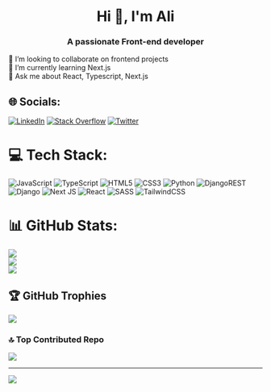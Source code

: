 <h1 align="center">Hi 👋, I'm Ali</h1>
<h3 align="center">A passionate Front-end developer</h3>
👯 I’m looking to collaborate on frontend projects<br>🌱 I’m currently learning Next.js<br>💬 Ask me about React, Typescript, Next.js


## 🌐 Socials:
[![LinkedIn](https://img.shields.io/badge/LinkedIn-%230077B5.svg?logo=linkedin&logoColor=white)](https://linkedin.com/in/alizabetpour) [![Stack Overflow](https://img.shields.io/badge/-Stackoverflow-FE7A16?logo=stack-overflow&logoColor=white)](https://stackoverflow.com/users/13566443) [![Twitter](https://img.shields.io/badge/Twitter-%231DA1F2.svg?logo=Twitter&logoColor=white)](https://twitter.com/alizabetpoor) 

# 💻 Tech Stack:
![JavaScript](https://img.shields.io/badge/javascript-%23323330.svg?style=flat&logo=javascript&logoColor=%23F7DF1E) ![TypeScript](https://img.shields.io/badge/typescript-%23007ACC.svg?style=flat&logo=typescript&logoColor=white) ![HTML5](https://img.shields.io/badge/html5-%23E34F26.svg?style=flat&logo=html5&logoColor=white) ![CSS3](https://img.shields.io/badge/css3-%231572B6.svg?style=flat&logo=css3&logoColor=white) ![Python](https://img.shields.io/badge/python-3670A0?style=flat&logo=python&logoColor=ffdd54) ![DjangoREST](https://img.shields.io/badge/DJANGO-REST-ff1709?style=flat&logo=django&logoColor=white&color=ff1709&labelColor=gray) ![Django](https://img.shields.io/badge/django-%23092E20.svg?style=flat&logo=django&logoColor=white) ![Next JS](https://img.shields.io/badge/Next-black?style=flat&logo=next.js&logoColor=white) ![React](https://img.shields.io/badge/react-%2320232a.svg?style=flat&logo=react&logoColor=%2361DAFB) ![SASS](https://img.shields.io/badge/SASS-hotpink.svg?style=flat&logo=SASS&logoColor=white) ![TailwindCSS](https://img.shields.io/badge/tailwindcss-%2338B2AC.svg?style=flat&logo=tailwind-css&logoColor=white)
# 📊 GitHub Stats:
![](https://github-readme-stats.vercel.app/api?username=alizabetpoor&theme=tokyonight&hide_border=false&include_all_commits=false&count_private=true)<br/>
![](https://github-readme-streak-stats.herokuapp.com/?user=alizabetpoor&theme=tokyonight&hide_border=false)<br/>
![](https://github-readme-stats.vercel.app/api/top-langs/?username=alizabetpoor&theme=tokyonight&hide_border=false&include_all_commits=false&count_private=true&layout=compact)

## 🏆 GitHub Trophies
![](https://github-profile-trophy.vercel.app/?username=alizabetpoor&theme=radical&no-frame=false&no-bg=false&margin-w=4)

### 🔝 Top Contributed Repo
![](https://github-contributor-stats.vercel.app/api?username=alizabetpoor&limit=5&theme=tokyonight&combine_all_yearly_contributions=true)

---
[![](https://visitcount.itsvg.in/api?id=alizabetpoor&icon=4&color=0)](https://visitcount.itsvg.in)

<!-- Proudly created with GPRM ( https://gprm.itsvg.in ) -->
